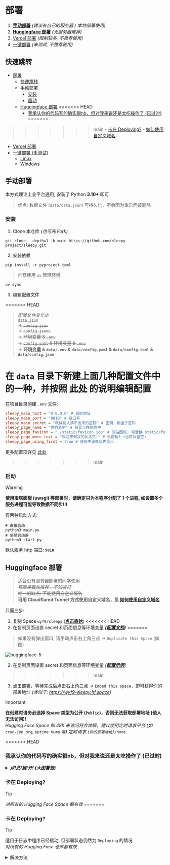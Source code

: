 # 部署

1. **[手动部署](#手动部署)** *(建议有自己的服务器 / 本地部署使用)*
2. **[Huggingface 部署](#huggingface-部署)** *(无服务器推荐)*
3. [Vercel 部署](#vercel-部署) *(限制较多, 不推荐使用)*
4. [一键部署](#一键部署-未测试) *(未测试, 不推荐使用)*

## 快速跳转

- [部署](#部署)
  - [快速跳转](#快速跳转)
  - [手动部署](#手动部署)
    - [安装](#安装)
    - [启动](#启动)
  - [Huggingface 部署](#huggingface-部署)
  <<<<<<< HEAD
    - [我承认你的代码写的确实很nb，但对我来说还是太吃操作了 (已过时)](#我承认你的代码写的确实很nb但对我来说还是太吃操作了-已过时)
  =======
>>>>>>> main
    - [卡在 Deploying?](#卡在-deploying)
    - [如何使用自定义域名](#如何使用自定义域名)
  - [Vercel 部署](#vercel-部署)
  - [一键部署 (未测试)](#一键部署-未测试)
    - [Linux](#linux)
    - [Windows](#windows)

## 手动部署

本方式理论上全平台通用, 安装了 Python **3.10+** 即可

> 优点: 数据文件 (`data/data.json`) 可持久化，不会因为重启而被删除

### 安装

1. Clone 本仓库 *(也可先 Fork)*

```shell
git clone --depth=1 -b main https://github.com/sleepy-project/sleepy.git
```

2. 安装依赖

```shell
pip install -r pyproject.toml
```

> 推荐使用 `uv` 管理环境:

```shell
uv sync
```


3. 编辑配置文件

<<<<<<< HEAD
> *配置文件变化史* <br/> 
> ~~`data.json`~~ <br/>
> -> ~~`config.json`~~ <br/>
> -> ~~`config.jsonc`~~ <br/>
> -> ~~环境变量 & `.env`~~ <br/>
> -> ~~`config.yaml` & 环境变量 & `.env`~~ <br/>
> -> **环境变量 & `data/.env` & `data/config.yaml` & `data/config.toml` & `data/config.json`**

在 `data` 目录下新建上面几种配置文件中的**一种**，并**按照 [此处](./config.md) 的说明编辑配置**
=======
在项目目录创建 `.env` 文件:

```ini
sleepy_main_host = "0.0.0.0" # 监听地址
sleepy_main_port = "9010" # 端口号
sleepy_main_secret = "改成别人猜不出来的密钥" # 密钥，相当于密码
sleepy_page_name = "你的名字" # 将显示在网页中
sleepy_page_favicon = "./static/favicon.ico" # 网站图标, 可替换 static/favicon.ico 自定义 (也可以用其他格式的, 自己改路径)
sleepy_page_more_text = "欢迎来到我的状态页!" # 说两句? (也可以留空)
sleepy_page_using_first = true # 使用中设备优先显示
```

更多配置项详见 [此处](./env.md)
>>>>>>> main

### 启动

> [!WARNING]
> **使用宝塔面板 (uwsgi) 等部署时，请确定只为本程序分配了 1 个进程, 如设置多个服务进程可能导致数据不同步!!!**

有两种启动方式:

```shell
# 直接启动
python3 main.py
# 简易启动器
python3 start.py
```

默认服务 http 端口: **`9010`**

## Huggingface 部署

> 适合没有服务器部署的同学使用 <br/>
> *~~有服务器也推荐，不怕被打~~* <br/>
> ~~唯一的缺点: 不能使用自定义域名~~ <br/>
> **可用 Cloudflared Tunnel 方式使用自定义域名，见 [如何使用自定义域名](#如何使用自定义域名)**

只需三步:

1. 复制 Space `wyf9/sleepy` (**[点击直达](https://huggingface.co/spaces/wyf9/sleepy?duplicate=true&visibility=public)**)
<<<<<<< HEAD
2. 在复制页面设置 secret 和页面信息等环境变量 ***([配置文档](./config.md))***
=======

> 如果没有弹出窗口, 请手动点击右上角三点 -> `Duplicate this Space` (如图)

![huggingface-5](https://ghimg.siiway.top/sleepy/deploy/huggingface-5.1.png)

2. 在复制页面设置 secret 和页面信息等环境变量 *[**[配置示例](../.env.example)**]*
>>>>>>> main
3. 点击部署，等待完成后点击右上角三点 -> `Embed this space`，即可获得你的部署地址 *(类似于: <https://wyf9-sleepy.hf.space>)*

> [!IMPORTANT]
> **在创建时请务必选择 Space 类型为公开 (`Public`)，否则无法获取部署地址 (他人无法访问)!** <br/>
> *Hugging Face Space 如 48h 未访问将会休眠，建议使用定时请求平台 (如 `cron-job.org`, `Uptime Kuma` 等) 定时请求 `(你的部署地址)/none`*

<<<<<<< HEAD
### 我承认你的代码写的确实很nb，但对我来说还是太吃操作了 (已过时)

<details>

***<summary>点!此!展!开! (大图警告)</summary>***

有没有更简单无脑的方法推荐一下
**有的兄弟，有的！**
这样的方法有很多个，各个都是`GitHub` T<sub>0.5</sub>的操作
我怕教太多了你学不会，现在只要点
[这里](https://huggingface.co/spaces/sadg456/s?duplicate=true&visibility=public)
然后自己去注册一个账号
参考[配置文档](./config.md)在Setting==>Variables and secrets添加环境变量配置
然后在这里:
![链接](https://ghimg.siiway.top/sleepy/deploy/huggingface-1.1.png)
就可以复制你的`URL`，填入你选择的 **[`/client`](./client/README.md)** 对应的url配置中即可快速开始

</details>

### 卡在 Deploying?

> [!TIP]
> *对所有的 Hugging Face Space 都有效*
=======
### 卡在 Deploying?

> [!TIP]
> 适用于日志中程序已经启动, 但部署状态仍然为 `Deploying` 的情况 <br/>
> *对所有的 Hugging Face 仓库都有效*

<details>

<summary>解决方法</summary>
>>>>>>> main

1. 点击右上角三点 -> `Duplicate this Space`，**复制** Space 并**填写好和之前一样的环境变量**
2. 在 `Settings` 页面底部 `Delete this Space` 处**删除**旧 Space
3. 在 `Settings` -> `Rename or transfer this space` 将新 Space **重命名**为旧 Space 的名称

### 如何使用自定义域名

1. 到 [Zero Trust Dashboard](https://one.dash.cloudflare.com/?to=/:account/networks/tunnels/add/cfd_tunnel) 创建一个 Tunnel

随便填一个名字后进入 `安装并运行连接器`，复制 Token:

![huggingface-2](https://ghimg.siiway.top/sleepy/deploy/huggingface-2.1.png)

进入 `路由隧道`，按如下图片配置并保存:

![huggingface-3](https://ghimg.siiway.top/sleepy/deploy/huggingface-3.1.png)

2. 编辑 Space 的 `Dockerfile`，将底部的 `CMD python3 main.py` 删除，并添加:

```dockerfile
# Install wget
RUN apt install wget -y

# Download Cloudflared script
RUN wget -O cfd.sh https://gist.github.com/wyf9/71ff358636154ab00d90602c3c818763/raw/cfd.sh

# Start
CMD bash cfd.sh
```

3. 新建两个环境变量 (`Settings` -> `Variables and secrets`):

- `CFD_COMMAND` *(`Variable`)*: `python3 main.py`
- `CFD_TOKEN`: 你的 Cloudflare Tunnel 密钥

设置完成后如图:

![huggingface-4](https://ghimg.siiway.top/sleepy/deploy/huggingface-4.1.png)

4. 重新构建 Space (`Factory rebuild`) 即可

> 定时请求仍然需要使用 Huggingface 提供的子域 <br/>
> *详见: [Gist](https://gist.github.com/wyf9/71ff358636154ab00d90602c3c818763)*

## Vercel 部署

<<<<<<< HEAD
> 可以使用自定义域名，但限制较多 **(如无法使用 SSE)** <br/>
> *当前端检测到为 Vercel 部署时会自动回退到轮询方式更新*
=======
> 可以使用自定义域名，但**限制较多** (如无法使用 SSE, 请求数 / 请求完成时间有限制等) <br/>
> *当前端检测到为 Vercel 部署时会回退到轮询方式更新*
>>>>>>> main

1. Fork 本项目
2. 打开 [`vercel.com/new`](https://vercel.com/new)，并按照提示授权访问 GitHub *(如未注册则注册)*
3. 选择你的 Fork，点击 `Import`

![vercel-1](https://ghimg.siiway.top/sleepy/deploy/vercel-1.1.png)

1. 在导入界面设置环境变量 (其他配置保持默认)，点击 `Deploy` 部署 ***([配置文档](./config.md))***

![vercel-2](https://ghimg.siiway.top/sleepy/deploy/vercel-2.1.png)

即可完成部署，默认分配 `vercel.app` 域名

5. ***[可选]*** 绑定自定义域名: `Settings` -> `Domains`

![vercel-3](https://ghimg.siiway.top/sleepy/deploy/vercel-3.1.png)

6. ***[可选]*** 添加更多环境变量: `Settings` -> `Environment Variables`

![vercel-4](https://ghimg.siiway.top/sleepy/deploy/vercel-4.1.png)

> 修改环境变量后需重新部署

## 一键部署 (未测试)

> [!WARNING]
> 完全由 AI 生成, 未经任何测试, **不要使用此方式!!!**

### Linux

运行命令：

```bash
bash <(curl -s https://ghproxy.com/https://raw.githubusercontent.com/sleepy-project/sleepy/main/scripts/install.sh)
```

如果你的服务器不在中国大陆，可以去掉 `ghproxy.com/` 部分：

```bash
bash <(curl -s https://raw.githubusercontent.com/sleepy-project/sleepy/main/scripts/install.sh)
```

### Windows

运行命令：

```powershell
Set-ExecutionPolicy -Scope Process -ExecutionPolicy Bypass
irm https://ghproxy.com/https://raw.githubusercontent.com/sleepy-project/sleepy/main/scripts/install.ps1 | iex
```

如果你的服务器不在中国大陆，可以去掉 `ghproxy.com/` 部分：

```powershell
Set-ExecutionPolicy -Scope Process -ExecutionPolicy Bypass
irm https://raw.githubusercontent.com/sleepy-project/sleepy/main/scripts/install.ps1 | iex
```
